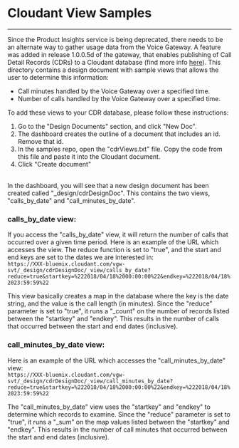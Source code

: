 # Cloudant View Samples
-------------------
Since the Product Insights service is being deprecated, there needs to be an alternate way to gather usage data from the Voice Gateway.     A feature was added in release 1.0.0.5d of the gateway, that enables publishing of Call Detail Records (CDRs) to a Cloudant database (find more info [here](https://www.ibm.com/support/knowledgecenter/en/SS4U29/reportingcdr.html)).    This directory contains a design document with sample views that allows the user to determine this information:
* Call minutes handled by the Voice Gateway over a specified time.     
* Number of calls handled by the Voice Gateway over a specified time.


To add these views to your CDR database, please follow these instructions:
 1.  Go to the "Design Documents" section, and click "New Doc".
 2.  The dashboard creates the outline of a document that includes an id.    Remove that id.
 3.  In the samples repo, open the "cdrViews.txt" file.    Copy the code from this file and paste it into the Cloudant document.
 4.  Click "Create document"
 
 <br/>
In the dashboard, you will see that a new design document has been created called "_design/cdrDesignDoc".    This contains the two views, "calls_by_date" and "call_minutes_by_date".
<br/>

### calls_by_date view:
If you access the "calls_by_date" view, it will return the number of calls that occurred over a given time period.   Here is an example of the URL which accesses the view.    The reduce function is set to "true", and the start and end keys are set to the dates  we are interested in:<br/>
`https://XXX-bluemix.cloudant.com/vgw-svt/_design/cdrDesignDoc/_view/calls_by_date?reduce=true&startkey=%222018/04/18%2000:00:00%22&endkey=%222018/04/18%2023:59:59%22`

This view basically creates a map in the database where the key is the date string, and the value is the call length (in minutes).    Since the "reduce" parameter is set to "true", it runs a "_count" on the number of records listed between the "startkey" and "endkey".    This results in the number of calls that occurred between the start and end dates (inclusive).

### call_minutes_by_date view:
Here is an example of the URL which accesses the "call_minutes_by_date" view:<br/>
`https://XXX-bluemix.cloudant.com/vgw-svt/_design/cdrDesignDoc/_view/call_minutes_by_date?reduce=true&startkey=%222018/04/18%2000:00:00%22&endkey=%222018/04/18%2023:59:59%22`

The "call_minutes_by_date" view uses the "startkey" and "endkey" to determine which records to examine.    Since the "reduce" parameter is set to "true", it runs a "_sum" on the map values listed between the "startkey" and "endkey".    This results in the number of call minutes that occurred between the start and end dates (inclusive).
